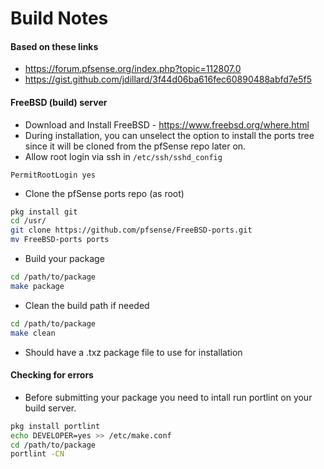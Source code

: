 
Build Notes
===

#### Based on these links
 * https://forum.pfsense.org/index.php?topic=112807.0
 * https://gist.github.com/jdillard/3f44d06ba616fec60890488abfd7e5f5

#### FreeBSD (build) server
 * Download and Install FreeBSD - https://www.freebsd.org/where.html
 * During installation, you can unselect the option to install the ports tree since it will be cloned from the pfSense repo later on.
 * Allow root login via ssh in `/etc/ssh/sshd_config`
 ```
PermitRootLogin yes
```
 * Clone the pfSense ports repo (as root)
```bash
pkg install git
cd /usr/
git clone https://github.com/pfsense/FreeBSD-ports.git
mv FreeBSD-ports ports
```

 * Build your package
 ```bash
cd /path/to/package
make package
```
 * Clean the build path if needed
 ```bash
cd /path/to/package
make clean
```
 * Should have a .txz package file to use for installation 

#### Checking for errors
 * Before submitting your package you need to intall run portlint on your build server.
```bash
pkg install portlint
echo DEVELOPER=yes >> /etc/make.conf
cd /path/to/package
portlint -CN
```
